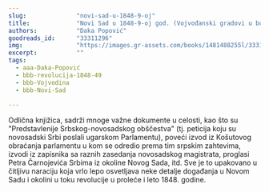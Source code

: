 ```yaml
---
slug:              "novi-sad-u-1848-9-oj"
title:             "Novi Sad u 1848-9-oj god. (Vojvođanski gradovi u buni 1848-9)"
authors:           "Daka Popović"
goodreads_id:      "33311296"
img:               "https://images.gr-assets.com/books/1481488255l/33311296.jpg"
excerpt:           ""
tags:
  - aaa-Daka-Popović
  - bbb-revolucija-1848-49
  - bbb-Vojvodina
  - bbb-Novi-Sad
  
---
```


Odlična knjižica, sadrži mnoge važne dokumente u celosti, kao što su "Predstavlenije Srbskog-novosadskog 
obščestva" (tj. peticija koju su novosadski Srbi poslali ugarskom Parlamentu), poveći izvod iz Košutovog obraćanja 
parlamentu u kom se odredio prema tim srpskim zahtevima, izvodi iz zapisnika sa raznih zasedanja novosadskog 
magistrata, proglasi Petra Čarnojevića Srbima iz okoline Novog Sada, itd. Sve je to upakovano u čitljivu naraciju koja 
vrlo lepo osvetljava neke detalje događanja u Novom Sadu i okolini u toku revolucije u proleće i leto 1848. godine.